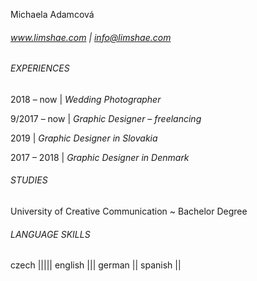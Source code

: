 Michaela Adamcová
###### www.limshae.com | info@limshae.com

###### EXPERIENCES

2018 – now
| *Wedding Photographer*

9/2017 – now
| *Graphic Designer – freelancing*

2019
| *Graphic Designer in Slovakia*

2017 – 2018
| *Graphic Designer in Denmark*

###### STUDIES
University of Creative Communication
~ Bachelor Degree

###### LANGUAGE SKILLS
czech |||||
english |||
german ||
spanish ||
